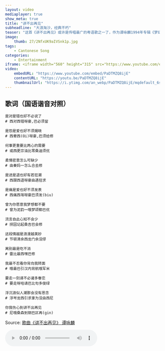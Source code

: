 ```yaml
---
layout: video
mediaplayer: true
show_meta: true
title: "讲不出再见"
subheadline: "大浪淘沙，经典不朽"
teaser: "这首《讲不出再见》或许是传唱最广的粤语歌之一了，作为谭咏麟1994年专辑《梦幻的笑容》中的招牌曲目，它几乎已经成为了谭氏情歌的代表作。在香港各大高校的毕业典礼上，这首歌都被当作毕业歌曲演唱。它在中国大陆和海外华人区亦颇具知名度，堪称一曲象征着九十年代华丽与浪漫的骊歌。"
image:
    thumb: 27/2NfxUK9aIVSnk1p.jpg
tags:
    - Cantonese Song
categories:
    - Entertainment
iframe: <iframe width="560" height="315" src="https://www.youtube.com/embed/PaDTMZQ8ijE" frameborder="0" allow="accelerometer; autoplay; encrypted-media; gyroscope; picture-in-picture" allowfullscreen></iframe>
video:
    embedURL: "https://www.youtube.com/embed/PaDTMZQ8ijE"
    contentURL: "https://youtu.be/PaDTMZQ8ijE"
    thumbnailUrl: "https://i.ytimg.com/an_webp/PaDTMZQ8ijE/mqdefault_6s.webp?du=3000&sqp=CInn2-EF&rs=AOn4CLBuwkji09v8vPRKf9MFsIbdhdOLfw"
---
```

<!--more-->

## 歌词（国语谐音对照）

```
是对是错也好不必说了
# 西对西错呀豪,巴必须留

是怨是爱也好不须揭晓
# 西晕西(Oi)呀豪,巴须给修

何事更重要比两心的需要
# 或西更宗油比零桑迪须优

柔情密意怎么可缺少
# 由秦妈一怎么合去修

是进是退也好有若狂潮
# 西跟西退呀豪由遇狂求

是痛是爱也好不须发表
# 西痛西埃呀豪巴须发(biu)

曾为你愿意我梦想都不要
# 曾为泥韵一哦梦颂都巴优

流言自此心知不会少
# 捞因记起桑吉巴会修

这段情越是浪漫越美妙
# 节顿清余西龙门余没缪

离别最是吃不消
# 雷比最西嘿巴修

我最不忍看你背向我转面
# 哦最巴引汉内背航哦军米

要走一刻请不必诸多眷恋
# 要走呀哈请巴比句多俊绿

浮沉浪似人潮那会没有思念
# 浮岑龙西引求拿为没由西尼

你我伤心到讲不出再见
# 尼哦桑森到钢巴区再(gin)
```

Source: [歌曲《讲不出再见》 谭咏麟](https://youtu.be/PaDTMZQ8ijE)

<audio src='{{site.urlbgm}}cannotsaygoodbye.mp3' type="audio/mp3" autoplay loop controls></audio>